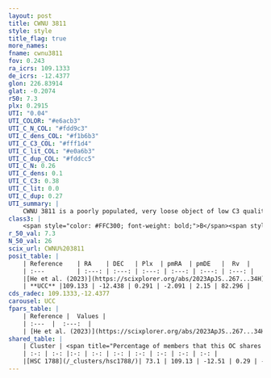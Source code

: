 ```yaml
---
layout: post
title: CWNU 3811
style: style
title_flag: true
more_names: 
fname: cwnu3811
fov: 0.243
ra_icrs: 109.1333
de_icrs: -12.4377
glon: 226.83914
glat: -0.2074
r50: 7.3
plx: 0.2915
UTI: "0.04"
UTI_COLOR: "#e6acb3"
UTI_C_N_COL: "#fdd9c3"
UTI_C_dens_COL: "#f1b6b3"
UTI_C_C3_COL: "#fff1d4"
UTI_C_lit_COL: "#e0a6b3"
UTI_C_dup_COL: "#fddcc5"
UTI_C_N: 0.26
UTI_C_dens: 0.1
UTI_C_C3: 0.38
UTI_C_lit: 0.0
UTI_C_dup: 0.27
UTI_summary: |
    CWNU 3811 is a poorly populated, very loose object of low C3 quality. It was recently reported in the literature.<br><br><span style="color: #99180f; font-weight: bold;">Warning: </span>This is possibly a duplicated object, which shares a significant percentage of members with at least one previously reported entry.
class3: |
    <span style="color: #FFC300; font-weight: bold;">B</span><span style="color: red; font-weight: bold;">C</span>
r_50_val: 7.3
N_50_val: 26
scix_url: CWNU%203811
posit_table: |
    | Reference    | RA    | DEC   | Plx  | pmRA  | pmDE   |  Rv  |
    | :---         | :---: | :---: | :---: | :---: | :---: | :---: |
    |[He et al. (2023)](https://scixplorer.org/abs/2023ApJS..267...34H) | 109.133 | -12.425 | 0.288 | -2.073 | 2.17 | -- |
    | **UCC** |109.133 | -12.438 | 0.291 | -2.091 | 2.15 | 82.296 | 
cds_radec: 109.1333,-12.4377
carousel: UCC
fpars_table: |
    | Reference |  Values |
    | :---  |  :---:  |
    | [He et al. (2023)](https://scixplorer.org/abs/2023ApJS..267...34H) | `A0=1.7, m-M=12.6, logA=7.9` |
shared_table: |
    | Cluster | <span title="Percentage of members that this OC shares with the ones listed">%</span>   | RA   | DEC   | Plx   | pmRA  | pmDE  | Rv | UTI |
    | :-: | :-: |:-: | :-: | :-: | :-: | :-: | :-: | :-: |
    |[HSC 1788](/_clusters/hsc1788/)| 73.1 | 109.13 | -12.51 | 0.29 | -2.07 | 2.15 | -- |0.2 |
---
```


